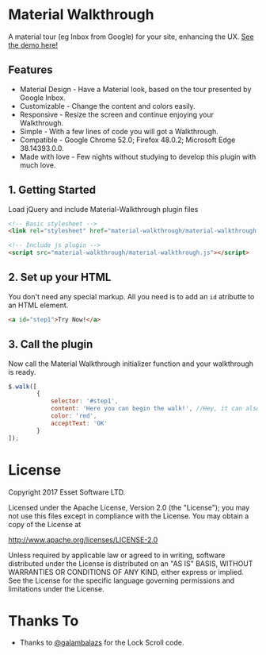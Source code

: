 # Material Walkthrough
A material tour (eg Inbox from Google) for your site, enhancing the UX.
[See the demo here!](https://essetwide.github.io/material-walkthrough/)

## Features
* Material Design - Have a Material look, based on the tour presented by Google Inbox.
* Customizable - Change the content and colors easily.
* Responsive - Resize the screen and continue enjoying your Walkthrough.
* Simple - With a few lines of code you will got a Walkthrough.
* Compatible - Google Chrome 52.0; Firefox 48.0.2; Microsoft Edge 38.14393.0.0.
* Made with love - Few nights without studying to develop this plugin with much love. 

## 1. Getting Started
Load jQuery and include Material-Walkthrough plugin files
```html
<!-- Basic stylesheet -->
<link rel="stylesheet" href="material-walkthrough/material-walkthrough.css">

<!-- Include js plugin -->
<script src="material-walkthrough/material-walkthrough.js"></script>
```

## 2. Set up your HTML
You don't need any special markup. All you need is to add an `id` atributte to an HTML element. 
```html
<a id="step1">Try Now!</a>
```

## 3. Call the plugin
Now call the Material Walkthrough initializer function and your walkthrough is ready.
```javascript
$.walk([
        {
            selector: '#step1',
            content: 'Here you can begin the walk!', //Hey, it can also be an HTML code!
            color: 'red',
            acceptText: 'OK'
        }
]);
```
# License
  Copyright 2017 Esset Software LTD.
 
  Licensed under the Apache License, Version 2.0 (the "License");
  you may not use this files except in compliance with the License.
  You may obtain a copy of the License at
 
  http://www.apache.org/licenses/LICENSE-2.0
 
  Unless required by applicable law or agreed to in writing, software
  distributed under the License is distributed on an "AS IS" BASIS,
  WITHOUT WARRANTIES OR CONDITIONS OF ANY KIND, either express or implied.
  See the License for the specific language governing permissions and
  limitations under the License.
  
# Thanks To
* Thanks to [@galambalazs](https://github.com/galambalazs) for the Lock Scroll code. 
